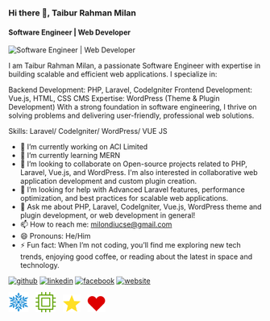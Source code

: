 ### Hi there 👋, Taibur Rahman Milan
#### Software Engineer | Web Developer
![Software Engineer | Web Developer](https://scontent.fdac174-1.fna.fbcdn.net/v/t39.30808-6/470137207_122130012242459841_6496042411364409309_n.jpg?stp=dst-jpg_s960x960_tt6&_nc_cat=106&ccb=1-7&_nc_sid=cc71e4&_nc_eui2=AeHNOlZIytw7RZZCS0mgtfWc4cqrZQ1ydf3hyqtlDXJ1_TsijnPAM6gHe_maq-YvxvJDCJh3kIyxHnAn_HtYMiel&_nc_ohc=CRqOGjMDfv4Q7kNvgHAqmMy&_nc_zt=23&_nc_ht=scontent.fdac174-1.fna&_nc_gid=ATQ4Irgl_0JG88f6hCSIIoV&oh=00_AYBgm3ZUDWwGjPFaPYAXISZBjmfmeSbe1pkCY_AI33zyEA&oe=676DCC1D)

I am Taibur Rahman Milan, a passionate Software Engineer with expertise in building scalable and efficient web applications. I specialize in:

Backend Development: PHP, Laravel, CodeIgniter
Frontend Development: Vue.js, HTML, CSS
CMS Expertise: WordPress (Theme & Plugin Development)
With a strong foundation in software engineering, I thrive on solving problems and delivering user-friendly, professional web solutions.

Skills: Laravel/ CodeIgniter/ WordPress/ VUE JS 

- 🔭 I’m currently working on ACI Limited 
- 🌱 I’m currently learning MERN 
- 👯 I’m looking to collaborate on Open-source projects related to PHP, Laravel, Vue.js, and WordPress. I'm also interested in collaborative web application development and custom plugin creation. 
- 🤔 I’m looking for help with Advanced Laravel features, performance optimization, and best practices for scalable web applications. 
- 💬 Ask me about PHP, Laravel, CodeIgniter, Vue.js, WordPress theme and plugin development, or web development in general! 
- 📫 How to reach me: milondiucse@gmail.com 
- 😄 Pronouns: He/Him 
- ⚡ Fun fact: When I’m not coding, you’ll find me exploring new tech trends, enjoying good coffee, or reading about the latest in space and technology. 


[<img src='https://cdn.jsdelivr.net/npm/simple-icons@3.0.1/icons/github.svg' alt='github' height='40'>](https://github.com/https://github.com/milanhossain91/)  [<img src='https://cdn.jsdelivr.net/npm/simple-icons@3.0.1/icons/linkedin.svg' alt='linkedin' height='40'>](https://www.linkedin.com/in/https://bd.linkedin.com/in/milan-hossain-7a21221a0/)  [<img src='https://cdn.jsdelivr.net/npm/simple-icons@3.0.1/icons/facebook.svg' alt='facebook' height='40'>](https://www.facebook.com/https://www.facebook.com/profile.php?id=61563795251672)  [<img src='https://cdn.jsdelivr.net/npm/simple-icons@3.0.1/icons/icloud.svg' alt='website' height='40'>](https://encoderbase.com/)  

<a href='https://archiveprogram.github.com/'><img src='https://raw.githubusercontent.com/acervenky/animated-github-badges/master/assets/acbadge.gif' width='40' height='40'></a> <a href='https://docs.github.com/en/developers'><img src='https://raw.githubusercontent.com/acervenky/animated-github-badges/master/assets/devbadge.gif' width='40' height='40'></a> <a href='https://stars.github.com/'><img src='https://raw.githubusercontent.com/acervenky/animated-github-badges/master/assets/starbadge.gif' width='35' height='35'></a> <a href='https://docs.github.com/en/github/supporting-the-open-source-community-with-github-sponsors'><img src='https://raw.githubusercontent.com/acervenky/animated-github-badges/master/assets/sponsorbadge.gif' width='35' height='35'></a> 




